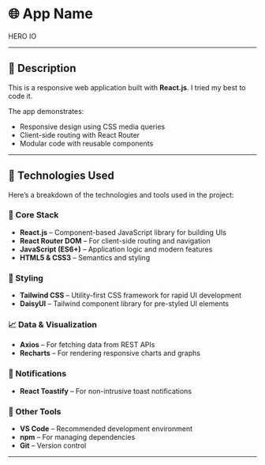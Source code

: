 # 🌐 App Name

HERO IO

---

## 📝 Description

This is a responsive web application built with **React.js**. I tried my best to code it.

The app demonstrates:

- Responsive design using CSS media queries
- Client-side routing with React Router
- Modular code with reusable components


---

## 🚀 Technologies Used

Here’s a breakdown of the technologies and tools used in the project:

### 🧱 Core Stack

- **React.js** – Component-based JavaScript library for building UIs
- **React Router DOM** – For client-side routing and navigation
- **JavaScript (ES6+)** – Application logic and modern features
- **HTML5 & CSS3** – Semantics and styling

### 🎨 Styling

- **Tailwind CSS** – Utility-first CSS framework for rapid UI development
- **DaisyUI** – Tailwind component library for pre-styled UI elements

### 📈 Data & Visualization

- **Axios** – For fetching data from REST APIs
- **Recharts** – For rendering responsive charts and graphs

### 🔔 Notifications

- **React Toastify** – For non-intrusive toast notifications

### 🧰 Other Tools

- **VS Code** – Recommended development environment
- **npm** – For managing dependencies
- **Git** – Version control

---

